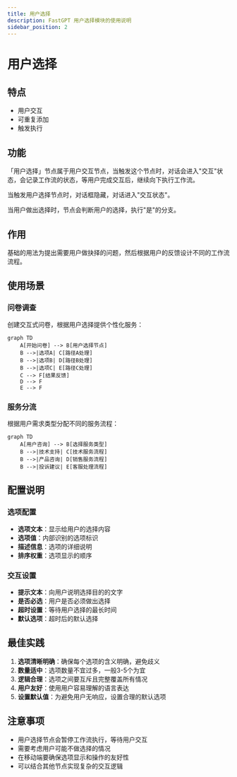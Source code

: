 ```yaml
---
title: 用户选择
description: FastGPT 用户选择模块的使用说明
sidebar_position: 2
---
```


# 用户选择

## 特点 

- 用户交互
- 可重复添加
- 触发执行

<!-- 用户选择模块界面图 -->

## 功能 

「用户选择」节点属于用户交互节点，当触发这个节点时，对话会进入"交互"状态，会记录工作流的状态，等用户完成交互后，继续向下执行工作流。

<!-- 用户选择状态图 -->

当触发用户选择节点时，对话框隐藏，对话进入"交互状态"。

<!-- 用户选择结果图 -->

当用户做出选择时，节点会判断用户的选择，执行"是"的分支。

## 作用

基础的用法为提出需要用户做抉择的问题，然后根据用户的反馈设计不同的工作流流程。

## 使用场景

### 问卷调查

创建交互式问卷，根据用户选择提供个性化服务：

```mermaid
graph TD
    A[开始问卷] --> B[用户选择节点]
    B -->|选项A| C[路径A处理]
    B -->|选项B| D[路径B处理]
    B -->|选项C| E[路径C处理]
    C --> F[结果反馈]
    D --> F
    E --> F
```

### 服务分流

根据用户需求类型分配不同的服务流程：

```mermaid
graph TD
    A[用户咨询] --> B[选择服务类型]
    B -->|技术支持| C[技术服务流程]
    B -->|产品咨询| D[销售服务流程]
    B -->|投诉建议| E[客服处理流程]
```

## 配置说明

### 选项配置

- **选项文本**：显示给用户的选择内容
- **选项值**：内部识别的选项标识
- **描述信息**：选项的详细说明
- **排序权重**：选项显示的顺序

### 交互设置

- **提示文本**：向用户说明选择目的的文字
- **是否必选**：用户是否必须做出选择
- **超时设置**：等待用户选择的最长时间
- **默认选项**：超时后的默认选择

## 最佳实践

1. **选项清晰明确**：确保每个选项的含义明确，避免歧义
2. **数量适中**：选项数量不宜过多，一般3-5个为宜
3. **逻辑合理**：选项之间要互斥且完整覆盖所有情况
4. **用户友好**：使用用户容易理解的语言表达
5. **设置默认值**：为避免用户无响应，设置合理的默认选项

## 注意事项

- 用户选择节点会暂停工作流执行，等待用户交互
- 需要考虑用户可能不做选择的情况
- 在移动端要确保选项显示和操作的友好性
- 可以结合其他节点实现复杂的交互逻辑
